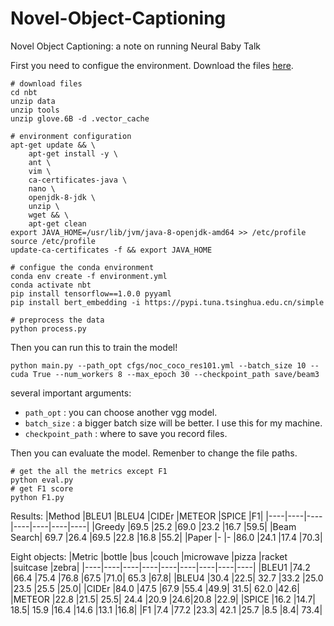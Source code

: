 # Novel-Object-Captioning
Novel Object Captioning: a note on running Neural Baby Talk

First you need to configue the environment. Download the files [here](https://pan.baidu.com/s/1ufBi-aEtRwPX46j4MDBmAw?pwd=c22p).
```
# download files
cd nbt
unzip data
unzip tools
unzip glove.6B -d .vector_cache

# environment configuration
apt-get update && \
    apt-get install -y \
    ant \
    vim \
    ca-certificates-java \
    nano \
    openjdk-8-jdk \
    unzip \
    wget && \
    apt-get clean
export JAVA_HOME=/usr/lib/jvm/java-8-openjdk-amd64 >> /etc/profile
source /etc/profile
update-ca-certificates -f && export JAVA_HOME

# configue the conda environment
conda env create -f environment.yml
conda activate nbt
pip install tensorflow==1.0.0 pyyaml
pip install bert_embedding -i https://pypi.tuna.tsinghua.edu.cn/simple

# preprocess the data
python process.py
```

Then you can run this to train the model!
```
python main.py --path_opt cfgs/noc_coco_res101.yml --batch_size 10 --cuda True --num_workers 8 --max_epoch 30 --checkpoint_path save/beam3
```
several important arguments:
- `path_opt` : you can choose another vgg model.
- `batch_size` : a bigger batch size will be better. I use this for my machine.
- `checkpoint_path` : where to save you record files.

Then you can evaluate the model. Remenber to change the file paths.
```
# get the all the metrics except F1
python eval.py 
# get F1 score
python F1.py
```

Results:
|Method |BLEU1 |BLEU4 |CIDEr |METEOR |SPICE |F1|
|----|----|----|----|----|----|----|
|Greedy |69.5 |25.2 |69.0 |23.2 |16.7 |59.5|
|Beam Search| 69.7 |26.4 |69.5 |22.8 |16.8 |55.2|
|Paper |- |- |86.0 |24.1 |17.4 |70.3|

Eight objects:
|Metric |bottle |bus |couch |microwave |pizza |racket |suitcase |zebra|
|----|----|----|----|----|----|----|----|----|
|BLEU1 |74.2 |66.4 |75.4 |76.8 |67.5 |71.0| 65.3 |67.8|
|BLEU4 |30.4 |22.5| 32.7 |33.2 |25.0 |23.5 |25.5 |25.0|
|CIDEr |84.0 |47.5 |67.9 |55.4 |49.9| 31.5| 62.0 |42.6|
|METEOR |22.8 |21.5| 25.5| 24.4 |20.9 |24.6|20.8 |22.9|
|SPICE |16.2 |14.7| 18.5| 15.9 |16.4 |14.6 |13.1 |16.8|
|F1 |7.4 |77.2 |23.3| 42.1 |25.7 |8.5 |8.4| 73.4|
